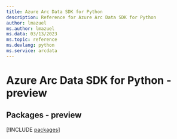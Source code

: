 ```yaml
---
title: Azure Arc Data SDK for Python
description: Reference for Azure Arc Data SDK for Python
author: lmazuel
ms.author: lmazuel
ms.data: 03/13/2023
ms.topic: reference
ms.devlang: python
ms.service: arcdata
---
```

# Azure Arc Data SDK for Python - preview
## Packages - preview
[!INCLUDE [packages](arc-data-index.md)]